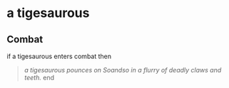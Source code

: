 # a tigesaurous


## Combat

if a tigesaurous enters combat  then


>*a tigesaurous pounces on Soandso in a flurry of deadly claws and teeth.*
end

